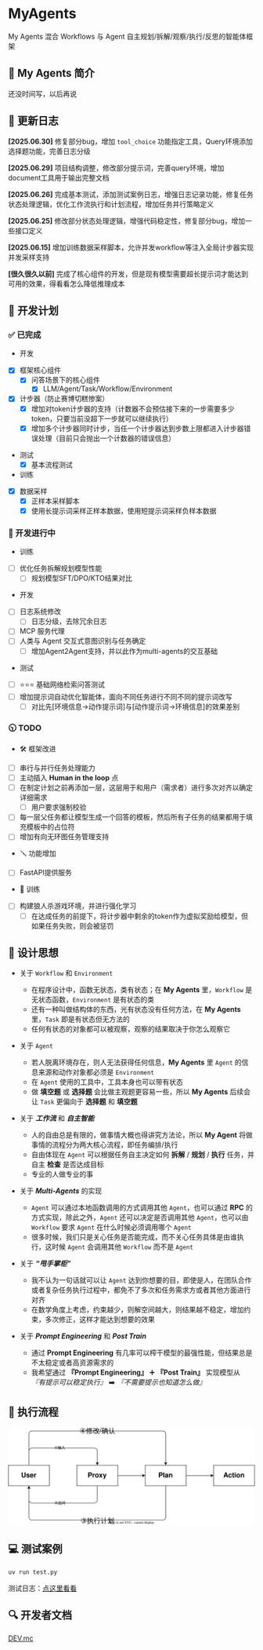 # MyAgents

My Agents 混合 Workflows 与 Agent 自主规划/拆解/观察/执行/反思的智能体框架

## 📖  My Agents 简介

还没时间写，以后再说

## 📑 更新日志

**[2025.06.30]** 修复部分bug，增加 `tool_choice` 功能指定工具，Query环境添加选择题功能，完善日志分级

**[2025.06.29]** 项目结构调整，修改部分提示词，完善query环境，增加document工具用于输出完整文档

**[2025.06.26]** 完成基本测试，添加测试案例日志，增强日志记录功能，修复任务状态处理逻辑，优化工作流执行和计划流程，增加任务并行策略定义

**[2025.06.25]** 修改部分状态处理逻辑，增强代码稳定性，修复部分bug，增加一些接口定义

**[2025.06.15]** 增加训练数据采样脚本，允许并发workflow等注入全局计步器实现并发采样支持

**[很久很久以前]** 完成了核心组件的开发，但是现有模型需要超长提示词才能达到可用的效果，得看看怎么降低推理成本

## 📅 开发计划

### ✅ 已完成

- 开发
- [x] 框架核心组件
  - [x] 问答场景下的核心组件
    - [x] LLM/Agent/Task/Workflow/Environment
- [x] 计步器（防止赛博切糕惨案）
  - [x] 增加对token计步器的支持（计数器不会预估接下来的一步需要多少token，只要当前没超下一步就可以继续执行）
  - [x] 增加多个计步器同时计步，当任一个计步器达到步数上限都进入计步器错误处理（目前只会抛出一个计数器的错误信息）

- 测试
  - [x] 基本流程测试

- 训练
- [x] 数据采样
  - [x] 正样本采样脚本
  - [x] 使用长提示词采样正样本数据，使用短提示词采样负样本数据

### 🔧 开发进行中

- 训练
- [ ] 优化任务拆解规划模型性能
  - [ ] 规划模型SFT/DPO/KTO结果对比

- 开发
- [ ] 日志系统修改
  - [ ] 日志分级，去除冗余日志
- [ ] MCP 服务代理
- [ ] 人类与 Agent 交互式意图识别与任务确定
  - [ ] 增加Agent2Agent支持，并以此作为multi-agents的交互基础

- 测试
- [ ] ⭐⭐⭐ 基础网络检索问答测试
- [ ] 增加提示词自动优化智能体，面向不同任务进行不同不同的提示词改写
  - [ ] 对比先[环境信息->动作提示词]与[动作提示词->环境信息]的效果差别

### 🕥 TODO

- 🛠️ 框架改进
- [ ] 串行与并行任务处理能力
- [ ] 主动插入 **Human in the loop** 点
- [ ] 在制定计划之前再添加一层，这层用于和用户（需求者）进行多次对齐以确定详细需求
  - [ ] 用户要求强制校验
- [ ] 每一层父任务都让模型生成一个回答的模板，然后所有子任务的结果都用于填充模板中的占位符
- [ ] 增加有向无环图任务管理支持

- 🪛 功能增加
- [ ] FastAPI提供服务

- 💪 训练
- [ ] 构建狼人杀游戏环境，并进行强化学习
  - [ ] 在达成任务的前提下，将计步器中剩余的token作为虚拟奖励给模型，但如果任务失败，则会被惩罚

## 🧠 设计思想

- 关于 `Workflow` 和 `Environment`
  - 在程序设计中，函数无状态，类有状态；在 **My Agents** 里，`Workflow` 是无状态函数，`Environment` 是有状态的类
  - 还有一种叫做结构体的东西，光有状态没有任何方法，在 **My Agents** 里，`Task` 即是有状态但无方法的
  - 任何有状态的对象都可以被观察，观察的结果取决于你怎么观察它

- 关于 `Agent`
  - 若人脱离环境存在，则人无法获得任何信息，**My Agents** 里 `Agent` 的信息来源和动作对象都必须是 `Environment`
  - 在 `Agent` 使用的工具中，工具本身也可以带有状态
  - 做 **填空题** 或 **选择题** 会比做主观题更容易一些，所以 **My Agents** 后续会让 `Task` 更偏向于 **选择题** 和 **填空题**

- 关于 ***工作流*** 和 ***自主智能***
  - 人的自由总是有限的，做事情大概也得讲究方法论，所以 **My Agent** 将做事情的流程分为两大核心流程，即任务编排/执行
  - 自由体现在 `Agent` 可以根据任务自主决定如何 **拆解** / **规划** / **执行** 任务，并自主 **检查** 是否达成目标
  - 专业的人做专业的事

- 关于 ***Multi-Agents*** 的实现
  - `Agent` 可以通过本地函数调用的方式调用其他 `Agent`，也可以通过 **RPC** 的方式实现，除此之外，`Agent` 还可以决定是否调用其他 `Agent`，也可以由 `Workflow` 要求 `Agent` 在什么时候必须调用哪个 `Agent`
  - 很多时候，我们只是关心任务是否能完成，而不关心任务具体是由谁执行，这时候 `Agent` 会调用其他 `Workflow` 而不是 `Agent`

- 关于 ***“甩手掌柜”***
  - 我不认为一句话就可以让 `Agent` 达到你想要的目，即使是人，在团队合作或者复杂任务执行过程中，都免不了多次和任务需求方或者其他方面进行对齐
  - 在数学角度上考虑，约束越少，则解空间越大，则结果越不稳定，增加约束，多次修正，这样才能达到想要的效果

- 关于 ***Prompt Engineering*** 和 ***Post Train***
  - 通过 **Prompt Engineering** 有几率可以榨干模型的最强性能，但结果总是不太稳定或者高资源需求的
  - 我希望通过 **『Prompt Engineering』** ➕ **『Post Train』** 实现模型从 *『有提示可以稳定执行』* ➡️ *『不需要提示也知道怎么做』*

## 🚀 执行流程

![workflow](./assets/workflow.svg)

## 💻 测试案例

```bash
uv run test.py
```

测试日志：[点这里看看](./logs/0e873f03_20250625_190915.log)

## 🔍 开发者文档

[DEV.mc](./myagents/DEV.md)
